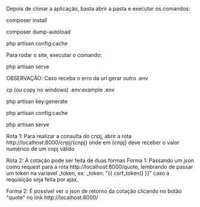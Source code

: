 Depois de clonar a aplicação, basta abrir a pasta e executar os comandos: 

composer install

composer dump-autoload 
 
php artisan config:cache 

Para rodar o site, executar o comando:

php artisan serve

OBSERVAÇÃO: Caso receba o erro da url
gerar outro .env

cp (ou copy no windows) .env.example .env

php artisan key:generate

php artisan config:cache

php artisan serve

Rota 1: Para realizar a consulta do cnpj, abrir a rota http://localhost:8000/cnpj/{cnpj} onde em {cnpj} deve receber o valor numérico de um cnpj válido

Rota 2: A cotação pode ser feita de duas formas Forma 1: Passando um json como request para a rota http://localhost:8000/quote, lembrando de passar um token na variavel _token, ex: _token: "{{ csrf_token() }}" caso a requisição seja feita por ajax.

Forma 2: É possível ver o json de retorno da cotação clicando no botão "quote" no link http://localhost:8000/
